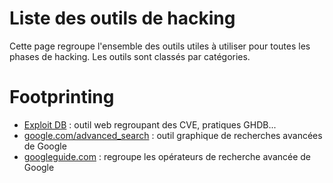# Liste des outils de hacking

Cette page regroupe l'ensemble des outils utiles à utiliser pour toutes les phases de hacking. Les outils sont classés par catégories.

# Footprinting

* [Exploit DB](https://wwww.exploit-db.com) : outil web regroupant des CVE, pratiques GHDB...
* [google.com/advanced_search](https://www.google.com/advanced_search ) : outil graphique de recherches avancées de Google
* [googleguide.com](http://googleguide.com) : regroupe les opérateurs de recherche avancée de Google